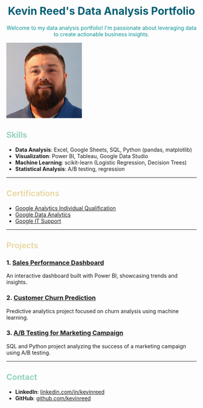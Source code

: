 <h1 style="color: #005f73; text-align: center;">Kevin Reed's Data Analysis Portfolio</h1>

<p style="color: #0a9396; text-align: center;">
Welcome to my data analysis portfolio! I'm passionate about leveraging data to create actionable business insights.
</p>
<img src="./headshot.jpg" alt="Kevin Reed Headshot" width="200">

## <span style="color: #94d2bd;">Skills</span>
- **Data Analysis**: Excel, Google Sheets, SQL, Python (pandas, matplotlib)
- **Visualization**: Power BI, Tableau, Google Data Studio
- **Machine Learning**: scikit-learn (Logistic Regression, Decision Trees)
- **Statistical Analysis**: A/B testing, regression

---

## <span style="color: #e9d8a6;">Certifications</span>
- [Google Analytics Individual Qualification](https://skillshop.exceedlms.com/student/award/tAPJTMZzFnAydXJXejLi4MNz)
- [Google Data Analytics](https://skillshop.credential.net/6996f7e8-561a-40aa-ab71-39a03aa107de)
- [Google IT Support](https://coursera.org/share/5bbfa1c166c5bd2e1c1bf69e33785c04)

---

## <span style="color: #e9d8a6;">Projects</span>

### 1. <span style="color: #ee9b00;">[Sales Performance Dashboard](#)</span>
An interactive dashboard built with Power BI, showcasing trends and insights.

### 2. <span style="color: #ee9b00;">[Customer Churn Prediction](#)</span>
Predictive analytics project focused on churn analysis using machine learning.

### 3. <span style="color: #ee9b00;">[A/B Testing for Marketing Campaign](#)</span>
SQL and Python project analyzing the success of a marketing campaign using A/B testing.

---

## <span style="color: #94d2bd;">Contact</span>
- **LinkedIn**: [linkedin.com/in/kevinreed](#)
- **GitHub**: [github.com/kevinreed](#)
